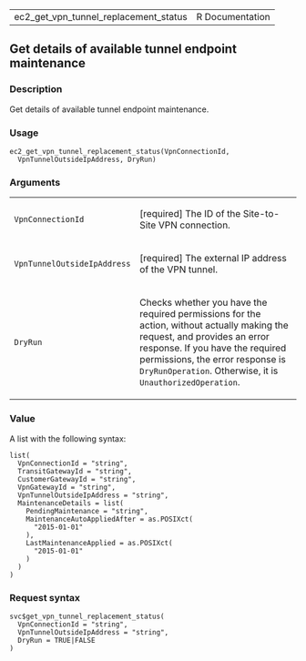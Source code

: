 <table style="width: 100%;">
<tbody>
<tr class="odd">
<td>ec2_get_vpn_tunnel_replacement_status</td>
<td style="text-align: right;">R Documentation</td>
</tr>
</tbody>
</table>

## Get details of available tunnel endpoint maintenance

### Description

Get details of available tunnel endpoint maintenance.

### Usage

    ec2_get_vpn_tunnel_replacement_status(VpnConnectionId,
      VpnTunnelOutsideIpAddress, DryRun)

### Arguments

<table>
<colgroup>
<col style="width: 35%" />
<col style="width: 65%" />
</colgroup>
<tbody>
<tr class="odd">
<td><code
id="ec2_get_vpn_tunnel_replacement_status_:_VpnConnectionId">VpnConnectionId</code></td>
<td><p>[required] The ID of the Site-to-Site VPN connection.</p></td>
</tr>
<tr class="even">
<td><code
id="ec2_get_vpn_tunnel_replacement_status_:_VpnTunnelOutsideIpAddress">VpnTunnelOutsideIpAddress</code></td>
<td><p>[required] The external IP address of the VPN tunnel.</p></td>
</tr>
<tr class="odd">
<td><code
id="ec2_get_vpn_tunnel_replacement_status_:_DryRun">DryRun</code></td>
<td><p>Checks whether you have the required permissions for the action,
without actually making the request, and provides an error response. If
you have the required permissions, the error response is
<code>DryRunOperation</code>. Otherwise, it is
<code>UnauthorizedOperation</code>.</p></td>
</tr>
</tbody>
</table>

### Value

A list with the following syntax:

    list(
      VpnConnectionId = "string",
      TransitGatewayId = "string",
      CustomerGatewayId = "string",
      VpnGatewayId = "string",
      VpnTunnelOutsideIpAddress = "string",
      MaintenanceDetails = list(
        PendingMaintenance = "string",
        MaintenanceAutoAppliedAfter = as.POSIXct(
          "2015-01-01"
        ),
        LastMaintenanceApplied = as.POSIXct(
          "2015-01-01"
        )
      )
    )

### Request syntax

    svc$get_vpn_tunnel_replacement_status(
      VpnConnectionId = "string",
      VpnTunnelOutsideIpAddress = "string",
      DryRun = TRUE|FALSE
    )
